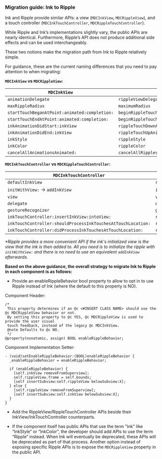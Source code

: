### Migration guide: Ink to Ripple

Ink and Ripple provide similar APIs: a view (`MDCInkView`, `MDCRippleView`), and a touch controller (`MDCInkTouchController`, `MDCRippleTouchController`). 

While Ripple and Ink’s implementations slightly vary, the public APIs are nearly identical. Furthermore, Ripple’s API does not produce additional side effects and can be used interchangeably.

These two notions make the migration path from Ink to Ripple relatively simple.

For guidance, these are the current naming differences that you need to pay attention to when migrating:

**`MDCInkView` vs `MDCRippleView`:**

|`MDCInkView`|`MDCRippleView`|
|---|---|
|`animationDelegate`|`rippleViewDelegate`|
|`maxRippleRadius`|`maximumRadius`|
|`startTouchBeganAtPoint:animated:completion:`|`beginRippleTouchDownAtPoint:animated:completion:`|
|`startTouchEndAtPoint:animated:completion:`|`beginRippleTouchUpAnimated:completion:`|
|`inkAnimationDidStart:inkView`|`rippleTouchDownAnimationDidBegin:rippleView`|
|`inkAnimationDidEnd:inkView`|`rippleTouchUpAnimationDidEnd:rippleView`|
|`inkStyle`|`rippleStyle`|
|`inkColor`|`rippleColor`|
|`cancelAllAnimationsAnimated:`|`cancelAllRipplesAnimated:completion:`|

**`MDCInkTouchController` vs `MDCRippleTouchController`:**

|`MDCInkTouchController`|`MDCRippleTouchController`|
|---|---|
|`defaultInkView`|`rippleView`|
|`initWithView:` → `addInkView`|`init` → `addRippleToView:`\*|
|`view`|`view`|
|`delegate`|`delegate`|
|`gestureRecognizer`|`gestureRecognizer`|
|`inkTouchController:insertInkView:intoView:`|`rippleTouchController:insertRippleView:intoView:`|
|`inkTouchController:shouldProcessInkTouchesAtTouchLocation:`|`rippleTouchController:shouldProcessRippleTouchesAtTouchLocation:`|
|`inkTouchController:didProcessInkTouchesAtTouchLocation:`|`rippleTouchController:didProcessRippleTouchesAtTouchLocation:`|

*\*Ripple provides a more convenient API if the ink's initialized view is the view that the ink is then added to. All you need is to initialize the ripple with `initWithView:` and there is no need to use an equivalent `addInkView` afterwards.*

**Based on the above guidance, the overall strategy to migrate Ink to Ripple in each component is as follows:**

* Provide an enableRippleBehavior bool property to allow to opt in to use Ripple instead of Ink (where the default to this property is NO).

Component Header:
```objc
/*
 This property determines if an @c <#INSERT CLASS NAME> should use the @c MDCRippleView behavior or not.
 By setting this property to @c YES, @c MDCRippleView is used to provide the user visual
 touch feedback, instead of the legacy @c MDCInkView.
 @note Defaults to @c NO.
 */
@property(nonatomic, assign) BOOL enableRippleBehavior;
```

Component Implementation Setter:
```objc
- (void)setEnableRippleBehavior:(BOOL)enableRippleBehavior {
  _enableRippleBehavior = enableRippleBehavior;

  if (enableRippleBehavior) {
    [self.inkView removeFromSuperview];
    self.rippleView.frame = self.bounds;
    [self insertSubview:self.rippleView belowSubview:X];
  } else {
    [self.rippleView removeFromSuperview];
    [self insertSubview:self.inkView belowSubview:X];
  }
}
```

* Add the RippleView/RippleTouchController APIs beside their InkView/InkTouchController counterparts.

* If the component itself has public APIs that use the term "Ink" like “InkStyle” or “InkColor”, the developer should add APIs to use the term “Ripple” instead. When Ink will eventually be deprecated, these APIs will be deprecated as part of that process. Another option instead of exposing specific Ripple APIs is to expose the `MDCRippleView` property in the public API.
